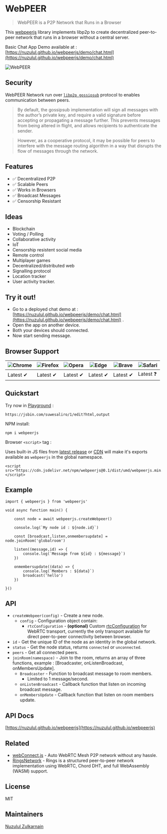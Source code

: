 # WebPEER
> WebPEER is a P2P Network that Runs in a Browser

This [webpeerjs](https://github.com/nuzulul/webpeerjs) library implements libp2p to create decentralized peer-to-peer network that runs in a browser without a central server.

Basic Chat App Demo available at : [https://nuzulul.github.io/webpeerjs/demo/chat.html](https://nuzulul.github.io/webpeerjs/demo/chat.html)

![WebPEER](webpeer.png)

## Security

WebPEER Network run over [`libp2p gossipsub`](https://docs.libp2p.io/concepts/security/security-considerations/#publish--subscribe) protocol to enables communication between peers. 
> By default, the gossipsub implementation will sign all messages with the author’s private key, and require a valid signature before accepting or propagating a message further. This prevents messages from being altered in flight, and allows recipients to authenticate the sender.

> However, as a cooperative protocol, it may be possible for peers to interfere with the message routing algorithm in a way that disrupts the flow of messages through the network.

## Features

* ✅ Decentralized P2P
* ✅ Scalable Peers
* ✅ Works in Browsers
* ✅ Broadcast Messages
* ✅ Censorship Resistant

## Ideas

* Blockchain
* Voting / Polling
* Collaborative activity
* IoT
* Censorship resistent social media
* Remote control
* Multiplayer games
* Decentralized/distributed web
* Signalling protocol
* Location tracker
* User activity tracker.

## Try it out!

* Go to a deployed chat demo at : [https://nuzulul.github.io/webpeerjs/demo/chat.html](https://nuzulul.github.io/webpeerjs/demo/chat.html) .
* Open the app on another device.
* Both your devices should connected.
* Now start sending message.

## Browser Support
![Chrome](https://raw.github.com/alrra/browser-logos/master/src/chrome/chrome_48x48.png) | ![Firefox](https://raw.github.com/alrra/browser-logos/master/src/firefox/firefox_48x48.png) | ![Opera](https://raw.github.com/alrra/browser-logos/master/src/opera/opera_48x48.png) | ![Edge](https://raw.github.com/alrra/browser-logos/master/src/edge/edge_48x48.png) | ![Brave](https://raw.github.com/alrra/browser-logos/master/src/brave/brave_48x48.png) | ![Safari](https://raw.github.com/alrra/browser-logos/master/src/safari/safari_48x48.png) |
--- | --- | --- | --- | --- | --- |
Latest ✔ | Latest ✔ | Latest ✔ | Latest ✔ | Latest ✔ | Latest ❓ |

## Quickstart

Try now in [Playground](https://jsbin.com/suwesaliro/1/edit?html,output) :
```
https://jsbin.com/suwesaliro/1/edit?html,output
```

NPM install:

```
npm i webpeerjs
```

Browser `<script>` tag :

Uses built-in JS files from [latest release](https://github.com/nuzulul/webpeerjs/releases/latest) or [CDN](https://www.jsdelivr.com/package/npm/webpeerjs) will make it's exports available as `webpeerjs` in the global namespace.

```
<script src="https://cdn.jsdelivr.net/npm/webpeerjs@0.1/dist/umd/webpeerjs.min.js"></script>
```

## Example

```
import { webpeerjs } from 'webpeerjs'

void async function main() {

	const node = await webpeerjs.createWebpeer()
	
	console.log(`My node id : ${node.id}`)
	
	const [broadcast,listen,onmembersupdate] = node.joinRoom('globalroom')
	
	listen((message,id) => {
		console.log(`Message from ${id} : ${message}`)
	})
	
	onmembersupdate((data) => {
		console.log(`Members : ${data}`)
		broadcast('hello')
	})
	
}()
```

## API

- `createWebpeer(config)` - Create a new node.
	- `config` - Configuration object contain:
		- `rtcConfiguration` - **(optional)** Custom [rtcConfiguration](https://developer.mozilla.org/en-US/docs/Web/API/RTCPeerConnection/RTCPeerConnection) for WebRTC transport, currently the only transport available for direct peer-to-peer connectivity between browser.
- `id` - Get the unique ID of the node as an identity in the global network.
- `status` - Get the node status, returns `connected` or `unconnected`.
- `peers` - Get all connected peers.
- `joinRoom(namespace)` - Join to the room, returns an array of three functions, example : [Broadcaster, onListenBroadcast, onMembersUpdate].
	- `Broadcaster` - Function to broadcast message to room members.
		- Limited to 1 message/second.
	- `onListenBroadcast` - Callback function that listen on incoming broadcast message.
	- `onMembersUpdate` - Callback function that listen on room members update.

## API Docs

[https://nuzulul.github.io/webpeerjs](https://nuzulul.github.io/webpeerjs)

## Related

- [webConnect.js](https://github.com/nuzulul/webConnect.js) - Auto WebRTC Mesh P2P network without any hassle.
- [RingsNetwork](https://github.com/RingsNetwork/rings) - Rings is a structured peer-to-peer network implementation using WebRTC, Chord DHT, and full WebAssembly (WASM) support.

## License

MIT

## Maintainers

[Nuzulul Zulkarnain](https://github.com/nuzulul)

